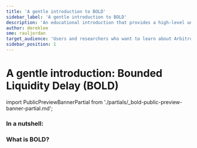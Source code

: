 ```yaml
---
title: 'A gentle introduction to BOLD'
sidebar_label: 'A gentle introduction to BOLD'
description: 'An educational introduction that provides a high-level understanding of BOLD, a new dispute protocol to enable permissionless validation for Arbitrum chains.'
author: dereklee
sme: rauljordan
target_audience: 'Users and researchers who want to learn about Arbitrum's next-generation dispute protocol that enables permissionless validation'
sidebar_position: 1
---
```


# A gentle introduction: Bounded Liquidity Delay (BOLD)

import PublicPreviewBannerPartial from './partials/_bold-public-preview-banner-partial.md';

<PublicPreviewBannerPartial />



### In a nutshell:


### What is BOLD?


### 